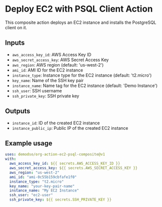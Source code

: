 # Deploy EC2 with PSQL Client Action

This composite action deploys an EC2 instance and installs the PostgreSQL client on it.

## Inputs

- `aws_access_key_id`: AWS Access Key ID
- `aws_secret_access_key`: AWS Secret Access Key
- `aws_region`: AWS region (default: 'us-west-2')
- `ami_id`: AMI ID for the EC2 instance
- `instance_type`: Instance type for the EC2 instance (default: 't2.micro')
- `key_name`: Name of the SSH key pair
- `instance_name`: Name tag for the EC2 instance (default: 'Demo Instance')
- `ssh_user`: SSH username
- `ssh_private_key`: SSH private key

## Outputs

- `instance_id`: ID of the created EC2 instance
- `instance_public_ip`: Public IP of the created EC2 instance

## Example usage

```yaml
uses: demodso/org-action-ec2-psql-composite@v1
with:
  aws_access_key_id: ${{ secrets.AWS_ACCESS_KEY_ID }}
  aws_secret_access_key: ${{ secrets.AWS_SECRET_ACCESS_KEY }}
  aws_region: "us-west-2"
  ami_id: "ami-0c55b159cbfafe1f0"
  instance_type: "t2.micro"
  key_name: "your-key-pair-name"
  instance_name: "My EC2 Instance"
  ssh_user: "ec2-user"
  ssh_private_key: ${{ secrets.SSH_PRIVATE_KEY }}
```
